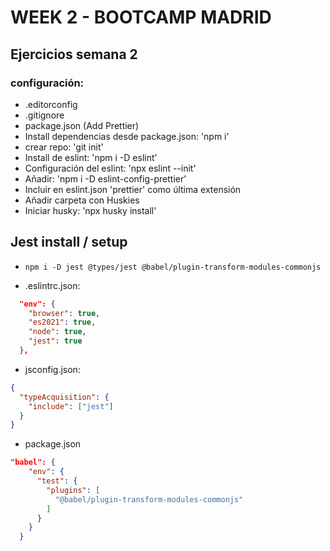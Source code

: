 # WEEK 2 - BOOTCAMP MADRID

## Ejercicios semana 2

### configuración:

- .editorconfig
- .gitignore
- package.json (Add Prettier)
- Install dependencias desde package.json: 'npm i'
- crear repo: 'git init'
- Install de eslint: 'npm i -D eslint'
- Configuración del eslint: 'npx eslint --init'
- Añadir: 'npm i -D eslint-config-prettier'
- Incluir en eslint.json 'prettier' como última extensión
- Añadir carpeta con Huskies
- Iniciar husky: 'npx husky install'

## Jest install / setup

- `npm i -D jest @types/jest @babel/plugin-transform-modules-commonjs`

- .eslintrc.json:

```json
  "env": {
    "browser": true,
    "es2021": true,
    "node": true,
    "jest": true
  },
```

- jsconfig.json:

```json
{
  "typeAcquisition": {
    "include": ["jest"]
  }
}
```

- package.json

```json
"babel": {
    "env": {
      "test": {
        "plugins": [
          "@babel/plugin-transform-modules-commonjs"
        ]
      }
    }
  }
```
